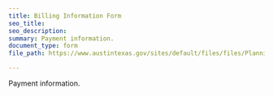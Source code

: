 ```yaml
---
title: Billing Information Form
seo_title:
seo_description:
summary: Payment information.
document_type: form
file_path: https://www.austintexas.gov/sites/default/files/files/Planning/Applications_Forms/permit_fee_form.pdf

---
```

Payment information.
